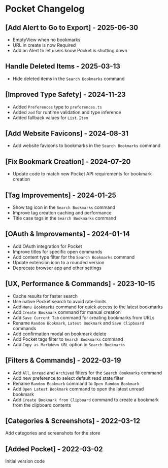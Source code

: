 # Pocket Changelog

## [Add Alert to Go to Export] - 2025-06-30
- EmptyView when no bookmarks
- URL in create is now Required
- Add an Alert to let users know Pocket is shutting down

## Handle Deleted Items - 2025-03-13
- Hide deleted items in the `Search Bookmarks` command

## [Improved Type Safety] - 2024-11-23
- Added `Preferences` type to `preferences.ts`
- Added `zod` for runtime validation and type inference
- Added fallback values for `List.Item`

## [Add Website Favicons] - 2024-08-31
- Add website favicons to bookmarks in the `Search Bookmarks` command

## [Fix Bookmark Creation] - 2024-07-20
- Update code to match new Pocket API requirements for bookmark creation

## [Tag Improvements] - 2024-01-25
- Show tag icon in the `Search Bookmarks` command
- Improve tag creation caching and performance
- Title case tags in the `Search Bookmarks` command

## [OAuth & Improvements] - 2024-01-14
- Add OAuth integration for Pocket
- Improve titles for specific open commands
- Add content type filter for the `Search Bookmarks` command
- Update extension icon to a rounded version
- Deprecate browser app and other settings

## [UX, Performance & Commands] - 2023-10-15
- Cache results for faster search
- Use native Pocket search to avoid rate-limits
- Add `Menu Bookmarks` command for quick access to the latest bookmarks
- Add `Create Bookmark` command for manual creation
- Add `Save Current Tab` command for creating bookmarks from URLs
- Rename `Random Bookmark`, `Latest Bookmark` and `Save Clipboard` commands
- Add confirmation modal on bookmark delete
- Add Pocket tags filter to `Search Bookmarks` command
- Add `Copy as Markdown URL` option in `Search Bookmarks`

## [Filters & Commands] - 2022-03-19
- Add `All`, `Unread` and `Archived` filters for the `Search Bookmarks` command
- Add new preference to select default read state filter
- Rename `Random Bookmark` command to `Open Random Bookmark`
- Add `Open Latest Bookmark` command to open the latest unread bookmark
- Add `Create Bookmark from Clipboard` command to create a bookmark from the clipboard contents

## [Categories & Screenshots] - 2022-03-12
Add categories and screenshots for the store

## [Added Pocket] - 2022-03-02
Initial version code